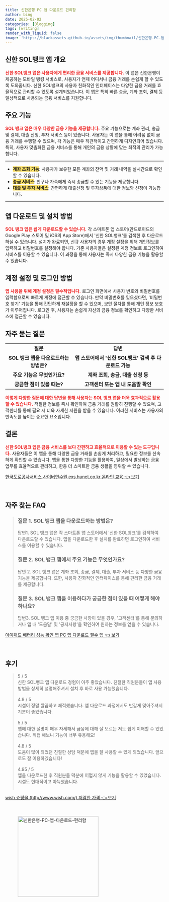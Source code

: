 ```yaml
---
title: 신한은행 PC 앱 다운로드 편리함
author: bing
date: 2025-02-02
categories: [Blogging]
tags: [writing]
render_with_liquid: false
image: 'https://blackassets.github.io/assets/img/thumbnail/신한은행-PC-앱-다운로드-편리함.webp'
---
```



<h2 id='신한-앱-개요'>신한 SOL뱅크 앱 개요</h2>

<p><b><span style="color: #ee2323;">신한 SOL뱅크 앱은 사용자에게 편리한 금융 서비스를 제공합니다.</span></b> 
이 앱은 신한은행이 제공하는 모바일 뱅킹 서비스로, 사용자가 언제 어디서나 금융 거래를 손쉽게 할 수 있도록 도와줍니다. 신한 SOL뱅크의 사용자 친화적인 인터페이스는 다양한 금융 거래를 효율적으로 관리할 수 있도록 설계되었습니다. 이 앱은 특히 빠른 송금, 계좌 조회, 결제 등 일상적으로 사용되는 금융 서비스를 지원합니다.</p>

<h2 id='주요-기능'>주요 기능</h2>

<p><b><span style="color: #ee2323;">SOL 뱅크 앱은 매우 다양한 금융 기능을 제공합니다.</span></b>
주요 기능으로는 계좌 관리, 송금 및 결제, 대출 신청, 투자 서비스 등이 있습니다. 사용자는 이 앱을 통해 어려움 없이 금융 거래를 수행할 수 있으며, 각 기능은 매우 직관적이고 간편하게 디자인되어 있습니다. 특히, 사용자 맞춤화된 금융 서비스를 통해 개인의 금융 상황에 맞는 최적의 관리가 가능합니다.</p>

<hr />

<ul>
    <li><b><span style="background-color: #ffe066;">계좌 조회 기능</span></b>: 사용자가 보유한 모든 계좌의 잔액 및 거래 내역을 실시간으로 확인할 수 있습니다.</li>
    <li><b><span style="background-color: #ffe066;">송금 서비스</span></b>: 친구나 가족에게 즉시 송금할 수 있는 기능을 제공합니다.</li>
    <li><b><span style="background-color: #ffe066;">대출 및 투자 서비스</span></b>: 간편하게 대출신청 및 투자상품에 대한 정보와 신청이 가능합니다.</li>
</ul>

<hr />

<h2 id='앱-다운로드-및-설치'>앱 다운로드 및 설치 방법</h2>

<p><b><span style="color: #ee2323;">SOL 뱅크 앱은 쉽게 다운로드할 수 있습니다.</span></b>
각 스마트폰 앱 스토어(안드로이드의 Google Play 스토어 및 iOS의 App Store)에서 '신한 SOL뱅크'를 검색한 후 다운로드하실 수 있습니다. 설치가 완료되면, 신규 사용자의 경우 계정 설정을 위해 개인정보를 입력하고 비밀번호를 설정해야 합니다. 기존 사용자들은 설정된 계정 정보로 로그인하여 서비스를 이용할 수 있습니다. 이 과정을 통해 사용자는 즉시 다양한 금융 기능을 활용할 수 있습니다.</p>

<h2 id='계정-설정-및-로그인'>계정 설정 및 로그인 방법</h2>

<p><b><span style="color: #ee2323;">앱 사용을 위해 계정 설정은 필수적입니다.</span></b>
로그인 화면에서 사용자 번호와 비밀번호를 입력함으로써 빠르게 계정에 접근할 수 있습니다. 만약 비밀번호를 잊으셨다면, '비밀번호 찾기' 기능을 통해 간단하게 재설정을 할 수 있으며, 보안 절차를 통해 개인 정보 보호가 이루어집니다. 로그인 후, 사용자는 손쉽게 자신의 금융 정보를 확인하고 다양한 서비스에 접근할 수 있습니다.</p>

<h2 id='자주-묻는-질문'>자주 묻는 질문</h2>

<table>
    <tr>
        <td style="text-align: center; height: 17px;"><b>질문</b></td>
        <td style="text-align: center; height: 17px;"><b>답변</b></td>
    </tr>
    <tr>
        <td style="text-align: center; height: 17px;"><b>SOL 뱅크 앱을 다운로드하는 방법은?</b></td>
        <td style="text-align: center; height: 17px;"><b>앱 스토어에서 '신한 SOL뱅크' 검색 후 다운로드 가능</b></td>
    </tr>
    <tr>
        <td style="text-align: center; height: 17px;"><b>주요 기능은 무엇인가요?</b></td>
        <td style="text-align: center; height: 17px;"><b>계좌 조회, 송금, 대출 신청 등</b></td>
    </tr>
    <tr>
        <td style="text-align: center; height: 17px;"><b>궁금한 점이 있을 때는?</b></td>
        <td style="text-align: center; height: 17px;"><b>고객센터 또는 앱 내 도움말 확인</b></td>
    </tr>
</table>

<p><b><span style="color: #ee2323;">이렇게 다양한 질문에 대한 답변을 통해 사용자는 SOL 뱅크 앱을 더욱 효과적으로 활용할 수 있습니다.</span></b> 적절한 정보를 즉시 확인하여 금융 거래를 원활히 진행할 수 있으며, 고객센터를 통해 필요 시 더욱 자세한 지원을 받을 수 있습니다. 이러한 서비스는 사용자의 만족도를 높이는 중요한 요소입니다.</p>

<h2 id='결론'>결론</h2>

<p><b><span style="color: #ee2323;">신한 SOL뱅크 앱은 금융 서비스를 보다 간편하고 효율적으로 이용할 수 있는 도구입니다.</span></b> 사용자들은 이 앱을 통해 다양한 금융 거래를 손쉽게 처리하고, 필요한 정보를 신속하게 확인할 수 있습니다. 앱을 통한 다양한 기능을 활용하여, 일상에서 발생하는 금융 업무를 효율적으로 관리하고, 한층 더 스마트한 금융 생활을 영위할 수 있습니다.</p>


<p><a class="click-button" title="한국도로공사서비스 사이버연수원 exs.hunet.co.kr 온라인 교육" href="https://blackassets.github.io/posts/%ED%95%9C%EA%B5%AD%EB%8F%84%EB%A1%9C%EA%B3%B5%EC%82%AC%EC%84%9C%EB%B9%84%EC%8A%A4-%EC%82%AC%EC%9D%B4%EB%B2%84%EC%97%B0%EC%88%98%EC%9B%90-exs.hunet.co.kr-%EC%98%A8%EB%9D%BC%EC%9D%B8-%EA%B5%90%EC%9C%A1/" rel="dofollow">한국도로공사서비스 사이버연수원 exs.hunet.co.kr 온라인 교육 👈 보기</a></p><br>
<h2 id='자주_찾는_FAQ'>자주 찾는 FAQ</h2>
<div itemscope="" itemtype="https://schema.org/FAQPage"> 
<blockquote> 
<div itemscope="" itemprop="mainEntity" itemtype="https://schema.org/Question"> 
<h3 itemprop="name">질문 1. SOL 뱅크 앱을 다운로드하는 방법은?</h3> 
<div itemscope="" itemprop="acceptedAnswer" itemtype="https://schema.org/Answer"> 
<span itemprop="text"> 
<p>답변1. SOL 뱅크 앱은 각 스마트폰 앱 스토어에서 '신한 SOL뱅크'를 검색하여 다운로드할 수 있습니다. 앱을 다운로드한 후 설치를 완료하면 로그인하여 서비스를 이용할 수 있습니다.</p> 
</span> 
</div> 
</div> 

<div itemscope="" itemprop="mainEntity" itemtype="https://schema.org/Question"> 
<h3 itemprop="name">질문 2. SOL 뱅크 앱에서 주요 기능은 무엇인가요?</h3> 
<div itemscope="" itemprop="acceptedAnswer" itemtype="https://schema.org/Answer"> 
<span itemprop="text"> 
<p>답변 2. SOL 뱅크 앱은 계좌 조회, 송금, 결제, 대출, 투자 서비스 등 다양한 금융 기능을 제공합니다. 또한, 사용자 친화적인 인터페이스를 통해 편리한 금융 거래를 제공합니다.</p> 
</span> 
</div> 
</div> 

<div itemscope="" itemprop="mainEntity" itemtype="https://schema.org/Question"> 
<h3 itemprop="name">질문 3. SOL 뱅크 앱을 이용하다가 궁금한 점이 있을 때 어떻게 해야 하나요?</h3> 
<div itemscope="" itemprop="acceptedAnswer" itemtype="https://schema.org/Answer"> 
<span itemprop="text"> 
<p>답변3. SOL 뱅크 앱 이용 중 궁금한 사항이 있을 경우, '고객센터'를 통해 문의하거나 앱 내 '도움말' 및 '공지사항'을 확인하여 원하는 정보를 얻을 수 있습니다.</p> 
</span> 
</div> 
</div> 
</blockquote> 
</div>
<p><a class="click-button" title="아이패드 배터리 성능 확인 앱 PC 앱 다운로드 필수 앱" href="https://blackassets.github.io/posts/%EC%95%84%EC%9D%B4%ED%8C%A8%EB%93%9C-%EB%B0%B0%ED%84%B0%EB%A6%AC-%EC%84%B1%EB%8A%A5-%ED%99%95%EC%9D%B8-%EC%95%B1-PC-%EC%95%B1-%EB%8B%A4%EC%9A%B4%EB%A1%9C%EB%93%9C-%ED%95%84%EC%88%98-%EC%95%B1/" rel="dofollow">아이패드 배터리 성능 확인 앱 PC 앱 다운로드 필수 앱 👈 보기</a></p><br>
<h2 id='후기'>후기</h2>
<div itemscope itemtype="https://schema.org/Product">
  <blockquote>
  <div itemprop="review" itemscope itemtype="https://schema.org/Review">
      <div itemprop="reviewRating" itemscope itemtype="https://schema.org/Rating"> <span itemprop="ratingValue">5</span> / <span itemprop="bestRating">5</span> </div>
      <span itemprop="reviewBody">신한 SOL뱅크 앱 다운로드 경험이 아주 좋았습니다. 친절한 직원분들이 앱 사용 방법을 상세히 설명해주셔서 설치 후 바로 사용 가능했습니다. </span>
  </div>
  <br>
  <div itemprop="review" itemscope itemtype="https://schema.org/Review">
      <div itemprop="reviewRating" itemscope itemtype="https://schema.org/Rating"> <span itemprop="ratingValue">4.9</span> / <span itemprop="bestRating">5</span> </div>
      <span itemprop="reviewBody">시설이 정말 깔끔하고 쾌적했습니다. 앱 다운로드 과정에서도 반갑게 맞아주셔서 기분이 좋았습니다. </span>
  </div>
  <br>
  <div itemprop="review" itemscope itemtype="https://schema.org/Review">
      <div itemprop="reviewRating" itemscope itemtype="https://schema.org/Rating"> <span itemprop="ratingValue">5</span> / <span itemprop="bestRating">5</span> </div>
      <span itemprop="reviewBody">앱에 대한 설명이 매우 자세해서 금융에 대해 잘 모르는 저도 쉽게 이해할 수 있었습니다. 직접 해보니 기능이 너무 유용해요!</span>
  </div>
  <br>
  <div itemprop="review" itemscope itemtype="https://schema.org/Review">
      <div itemprop="reviewRating" itemscope itemtype="https://schema.org/Rating"> <span itemprop="ratingValue">4.8</span> / <span itemprop="bestRating">5</span> </div>
      <span itemprop="reviewBody">도움이 많이 되었던 친절한 상담 덕분에 앱을 잘 사용할 수 있게 되었습니다. 앞으로도 잘 이용하겠습니다!</span>
  </div>
  <br>
  <div itemprop="review" itemscope itemtype="https://schema.org/Review">
      <div itemprop="reviewRating" itemscope itemtype="https://schema.org/Rating"> <span itemprop="ratingValue">4.95</span> / <span itemprop="bestRating">5</span> </div>
      <span itemprop="reviewBody">앱을 다운로드한 후 직원분들 덕분에 어렵지 않게 기능을 활용할 수 있었습니다. 시설도 현대적이고 아늑했습니다. </span>
  </div>
  <br>
  </blockquote>
</div>
<p><a class="click-button" title="wish 쇼핑몰 (http//www.wish.com/) 저렴한 가격" href="https://blackassets.github.io/posts/wish-%EC%87%BC%ED%95%91%EB%AA%B0-(httpwww.wish.com)-%EC%A0%80%EB%A0%B4%ED%95%9C-%EA%B0%80%EA%B2%A9/" rel="dofollow">wish 쇼핑몰 (http//www.wish.com/) 저렴한 가격 👈 보기</a></p><br>
<figure class="image"><img src="https://blackassets.github.io/assets/img/thumbnail/신한은행-PC-앱-다운로드-편리함.webp" alt="신한은행-PC-앱-다운로드-편리함" width="256" height="256"></figure>